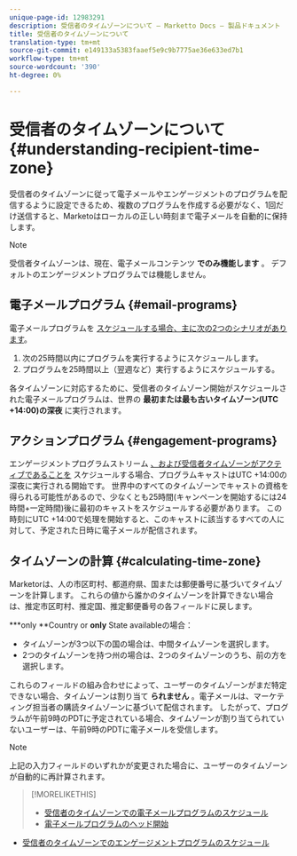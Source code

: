 ```yaml
---
unique-page-id: 12983291
description: 受信者のタイムゾーンについて — Marketto Docs — 製品ドキュメント
title: 受信者のタイムゾーンについて
translation-type: tm+mt
source-git-commit: e149133a5383faaef5e9c9b7775ae36e633ed7b1
workflow-type: tm+mt
source-wordcount: '390'
ht-degree: 0%

---
```



# 受信者のタイムゾーンについて {#understanding-recipient-time-zone}

受信者のタイムゾーンに従って電子メールやエンゲージメントのプログラムを配信するように設定できるため、複数のプログラムを作成する必要がなく、1回だけ送信すると、Marketoはローカルの正しい時刻まで電子メールを自動的に保持します。

>[!NOTE]
>
>受信者タイムゾーンは、現在、電子メールコンテンツ **でのみ機能します** 。 デフォルトのエンゲージメントプログラムでは機能しません。

## 電子メールプログラム {#email-programs}

電子メールプログラムを [スケジュールする場合、主に次の2つのシナリオがあります](schedule-email-programs-with-recipient-time-zone.md)。

1. 次の25時間以内にプログラムを実行するようにスケジュールします。
1. プログラムを25時間以上（翌週など）実行するようにスケジュールする。

各タイムゾーンに対応するために、受信者のタイムゾーン開始がスケジュールされた電子メールプログラムは、世界の **最初または最も古いタイムゾーン(UTC +14:00)の深夜** に実行されます。

## アクションプログラム {#engagement-programs}

エンゲージメントプログラムストリーム [、および受信者タイムゾーンがアクティブであることを](../../../../../product-docs/email-marketing/drip-nurturing/engagement-program-streams/set-stream-cadence/schedule-engagement-programs-with-recipient-time-zone.md) スケジュールする場合、プログラムキャストはUTC +14:00の深夜に実行される開始です。 世界中のすべてのタイムゾーンでキャストの資格を得られる可能性があるので、少なくとも25時間(キャンペーンを開始するには24時間+一定時間)後に最初のキャストをスケジュールする必要があります。 この時刻にUTC +14:00で処理を開始すると、このキャストに該当するすべての人に対して、予定された日時に電子メールが配信されます。

## タイムゾーンの計算 {#calculating-time-zone}

Marketorは、人の市区町村、都道府県、国または郵便番号に基づいてタイムゾーンを計算します。 これらの値から誰かのタイムゾーンを計算できない場合は、推定市区町村、推定国、推定郵便番号の各フィールドに戻します。

***only **Country or **only** State availableの場合：

* タイムゾーンが3つ以下の国の場合は、中間タイムゾーンを選択します。
* 2つのタイムゾーンを持つ州の場合は、2つのタイムゾーンのうち、前の方を選択します。

これらのフィールドの組み合わせによって、ユーザーのタイムゾーンがまだ特定できない場合、タイムゾーンは割り当て **られません** 。電子メールは、マーケティング担当者の購読タイムゾーンに基づいて配信されます。 したがって、プログラムが午前9時のPDTに予定されている場合、タイムゾーンが割り当てられていないユーザーは、午前9時のPDTに電子メールを受信します。

>[!NOTE]
>
>上記の入力フィールドのいずれかが変更された場合に、ユーザーのタイムゾーンが自動的に再計算されます。

>[!MORELIKETHIS]
>
>* [受信者のタイムゾーンでの電子メールプログラムのスケジュール](schedule-email-programs-with-recipient-time-zone.md)
>* [電子メールプログラムのヘッド開始](../../../../../product-docs/email-marketing/email-programs/email-program-actions/head-start-for-email-programs.md)

   >
   >
* [受信者のタイムゾーンでのエンゲージメントプログラムのスケジュール](../../../../../product-docs/email-marketing/drip-nurturing/engagement-program-streams/set-stream-cadence/schedule-engagement-programs-with-recipient-time-zone.md)

>



